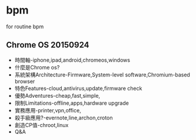 # bpm
for routine bpm

## Chrome OS 20150924 ##

- 時間軸-iphone,ipad,android,chromeos,windows
- 什麼是Chrome os?
- 系統架構Architecture-Firmware,System-level software,Chromium-based browser
- 特色Features-cloud,antivirus,update,firmware check
- 優勢Adventures-cheap,fast,simple,
- 限制Limitations-offline,apps,hardware upgrade
- 實務應用-printer,vpn,office,
- 殺手級應用?-evernote,line,archon,croton
- 創造CP值-chroot,linux
- Q&A
